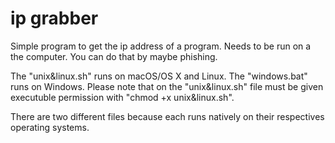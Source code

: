 # ip grabber
Simple program to get the ip address of a program. Needs to be run on a the computer. You can do that by maybe phishing.  
  
The "unix&linux.sh" runs on macOS/OS X and Linux. The "windows.bat" runs on Windows. Please note that on the "unix&linux.sh" file must be given executuble permission with "chmod +x unix&linux.sh".
  
There are two different files because each runs natively on their respectives operating systems.
